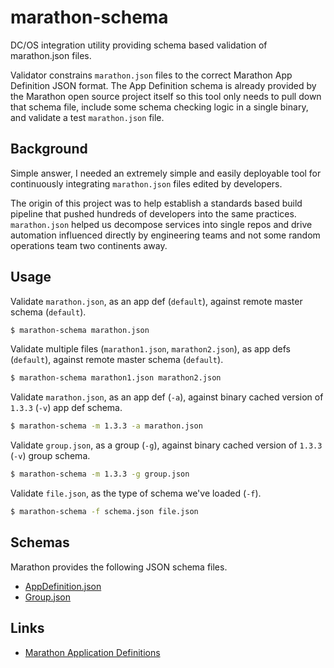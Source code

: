 # marathon-schema

DC/OS integration utility providing schema based validation of marathon.json
files.

Validator constrains `marathon.json` files to the correct Marathon App
Definition JSON format. The App Definition schema is already provided by the
Marathon open source project itself so this tool only needs to pull down that
schema file, include some schema checking logic in a single binary, and validate
a test `marathon.json` file.

## Background

Simple answer, I needed an extremely simple and easily deployable tool for
continuously integrating `marathon.json` files edited by developers.

The origin of this project was to help establish a standards based build
pipeline that pushed hundreds of developers into the same
practices. `marathon.json` helped us decompose services into single repos and
drive automation influenced directly by engineering teams and not some random
operations team two continents away.

## Usage

Validate `marathon.json`, as an app def (`default`), against remote master
schema (`default`).

```sh
$ marathon-schema marathon.json
```

Validate multiple files (`marathon1.json`, `marathon2.json`), as app defs
(`default`), against remote master schema (`default`).

```sh
$ marathon-schema marathon1.json marathon2.json
```

Validate `marathon.json`, as an app def (`-a`), against binary cached version of
`1.3.3` (`-v`) app def schema.

```sh
$ marathon-schema -m 1.3.3 -a marathon.json
```

Validate `group.json`, as a group (`-g`), against binary cached version of
`1.3.3` (`-v`) group schema.

```sh
$ marathon-schema -m 1.3.3 -g group.json
```

Validate `file.json`, as the type of schema we've loaded (`-f`).

```sh
$ marathon-schema -f schema.json file.json
```

## Schemas

Marathon provides the following JSON schema files.

- [AppDefinition.json](https://github.com/mesosphere/marathon/blob/master/docs/docs/rest-api/public/api/v2/schema/AppDefinition.json)
- [Group.json](https://github.com/mesosphere/marathon/blob/master/docs/docs/rest-api/public/api/v2/schema/Group.json)

## Links

- [Marathon Application Definitions](https://docs.mesosphere.com/1.8/usage/marathon/application-basics/)
